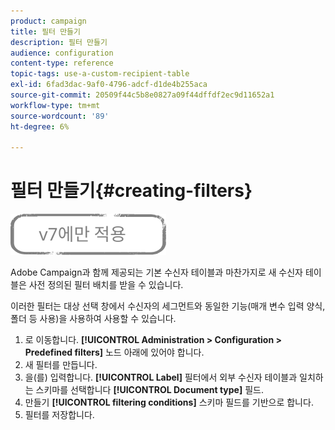 ```yaml
---
product: campaign
title: 필터 만들기
description: 필터 만들기
audience: configuration
content-type: reference
topic-tags: use-a-custom-recipient-table
exl-id: 6fad3dac-9af0-4796-adcf-d1de4b255aca
source-git-commit: 20509f44c5b8e0827a09f44dffdf2ec9d11652a1
workflow-type: tm+mt
source-wordcount: '89'
ht-degree: 6%

---
```


# 필터 만들기{#creating-filters}

![](../../assets/v7-only.svg)

Adobe Campaign과 함께 제공되는 기본 수신자 테이블과 마찬가지로 새 수신자 테이블은 사전 정의된 필터 배치를 받을 수 있습니다.

이러한 필터는 대상 선택 창에서 수신자의 세그먼트와 동일한 기능(매개 변수 입력 양식, 폴더 등 사용)을 사용하여 사용할 수 있습니다.

1. 로 이동합니다. **[!UICONTROL Administration > Configuration > Predefined filters]** 노드 아래에 있어야 합니다.
1. 새 필터를 만듭니다.
1. 을(를) 입력합니다. **[!UICONTROL Label]** 필터에서 외부 수신자 테이블과 일치하는 스키마를 선택합니다 **[!UICONTROL Document type]** 필드.
1. 만들기 **[!UICONTROL filtering conditions]** 스키마 필드를 기반으로 합니다.
1. 필터를 저장합니다.
